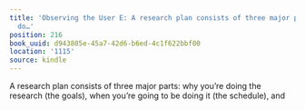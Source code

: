 ```yaml
---
title: 'Observing the User E: A research plan consists of three major parts: why you’re
  do…'
position: 216
book_uuid: d943805e-45a7-42d6-b6ed-4c1f622bbf00
location: '1115'
source: kindle
---
```


A research plan consists of three major parts: why you’re doing the research (the goals), when you’re going to be doing it (the schedule), and